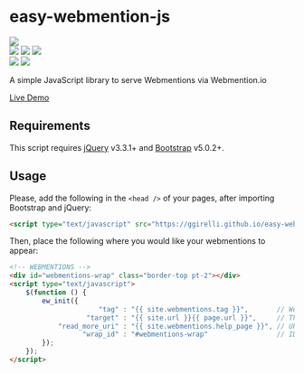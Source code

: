 # easy-webmention-js

![](https://img.shields.io/github/license/ggirelli/easy-webmention-js.svg?style=flat)  
![](https://img.shields.io/github/release/ggirelli/easy-webmention-js.svg?style=flat) ![](https://img.shields.io/github/release-date/ggirelli/easy-webmention-js.svg?style=flat) ![](https://img.shields.io/github/languages/code-size/ggirelli/easy-webmention-js.svg?style=flat)  
![](https://img.shields.io/github/watchers/ggirelli/easy-webmention-js.svg?label=Watch&style=social) ![](https://img.shields.io/github/stars/ggirelli/easy-webmention-js.svg?style=social)

A simple JavaScript library to serve Webmentions via Webmention.io

[Live Demo](https://ggirelli.info/blog/2021/08/08/webmentions)

## Requirements

This script requires [jQuery](https://jquery.com/) v3.3.1+ and [Bootstrap](https://getbootstrap.com/) v5.0.2+.

## Usage

Please, add the following in the `<head />` of your pages, after importing Bootstrap and jQuery:
```html
<script type="text/javascript" src="https://ggirelli.github.io/easy-webmention-js/src/easy-webmention.js"></script>
```

Then, place the following where you would like your webmentions to appear:

```html
<!-- WEBMENTIONS -->
<div id="webmentions-wrap" class="border-top pt-2"></div>
<script type="text/javascript">
    $(function () {
        ew_init({
                      "tag" : "{{ site.webmentions.tag }}",       // Webmention.io username
                   "target" : "{{ site.url }}{{ page.url }}",     // This page's URL
            "read_more_uri" : "{{ site.webmentions.help_page }}", // URL to help page (optional)
                  "wrap_id" : "#webmentions-wrap"                 // ID of element where to add webmentions
        });
    });
</script>

```

